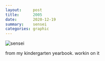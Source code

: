 ```yaml
---
layout:     post
title:      2005
date:       2020-12-19
summary:    sensei
categories: graphic
---
```


![sensei](https://i.imgur.com/Gxm7LLz.jpg)

from my kindergarten yearbook. workin on it

